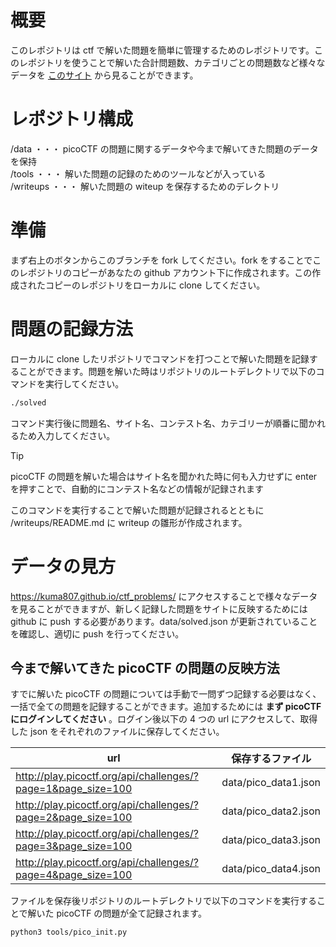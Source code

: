 # 概要

このレポジトリは ctf で解いた問題を簡単に管理するためのレポジトリです。このレポジトリを使うことで解いた合計問題数、カテゴリごとの問題数など様々なデータを [このサイト](https://kuma807.github.io/ctf_problems/) から見ることができます。

# レポジトリ構成

/data ・・・ picoCTF の問題に関するデータや今まで解いてきた問題のデータを保持  
/tools ・・・ 解いた問題の記録のためのツールなどが入っている  
/writeups ・・・ 解いた問題の witeup を保存するためのデレクトリ

# 準備

まず右上のボタンからこのブランチを fork してください。fork をすることでこのレポジトリのコピーがあなたの github アカウント下に作成されます。この作成されたコピーのレポジトリをローカルに clone してください。

# 問題の記録方法

ローカルに clone したリポジトリでコマンドを打つことで解いた問題を記録することができます。問題を解いた時はリポジトリのルートデレクトリで以下のコマンドを実行してください。

```bash
./solved
```

コマンド実行後に問題名、サイト名、コンテスト名、カテゴリーが順番に聞かれるため入力してください。

> [!TIP]  
> picoCTF の問題を解いた場合はサイト名を聞かれた時に何も入力せずに enter を押すことで、自動的にコンテスト名などの情報が記録されます

このコマンドを実行することで解いた問題が記録されるとともに /writeups/README.md に writeup の雛形が作成されます。

# データの見方

https://kuma807.github.io/ctf_problems/ にアクセスすることで様々なデータを見ることができますが、新しく記録した問題をサイトに反映するためには github に push する必要があります。data/solved.json が更新されていることを確認し、適切に push を行ってください。

## 今まで解いてきた picoCTF の問題の反映方法

すでに解いた picoCTF の問題については手動で一問ずつ記録する必要はなく、一括で全ての問題を記録することができます。追加するためには **まず picoCTF にログインしてください** 。ログイン後以下の 4 つの url にアクセスして、取得した json をそれぞれのファイルに保存してください。

| url                                                          | 保存するファイル     |
| ------------------------------------------------------------ | -------------------- |
| http://play.picoctf.org/api/challenges/?page=1&page_size=100 | data/pico_data1.json |
| http://play.picoctf.org/api/challenges/?page=2&page_size=100 | data/pico_data2.json |
| http://play.picoctf.org/api/challenges/?page=3&page_size=100 | data/pico_data3.json |
| http://play.picoctf.org/api/challenges/?page=4&page_size=100 | data/pico_data4.json |

ファイルを保存後リポジトリのルートデレクトリで以下のコマンドを実行することで解いた picoCTF の問題が全て記録されます。

```bash
python3 tools/pico_init.py
```
